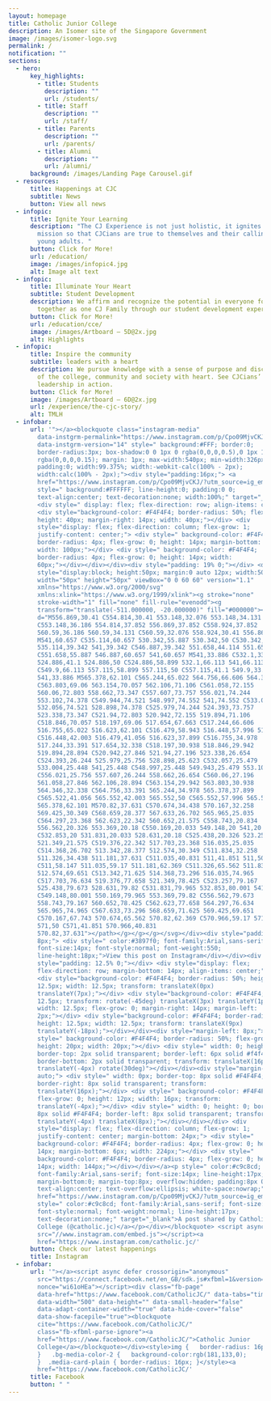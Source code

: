 ```yaml
---
layout: homepage
title: Catholic Junior College
description: An Isomer site of the Singapore Government
image: /images/isomer-logo.svg
permalink: /
notification: ""
sections:
  - hero:
      key_highlights:
        - title: Students
          description: ""
          url: /students/
        - title: Staff
          description: ""
          url: /staff/
        - title: Parents
          description: ""
          url: /parents/
        - title: Alumni
          description: ""
          url: /alumni/
      background: /images/Landing Page Carousel.gif
  - resources:
      title: Happenings at CJC
      subtitle: News
      button: View all news
  - infopic:
      title: Ignite Your Learning
      description: "The CJ Experience is not just holistic, it ignites a sense of
        mission so that CJCians are true to themselves and their calling as
        young adults. "
      button: Click for More!
      url: /education/
      image: /images/infopic4.jpg
      alt: Image alt text
  - infopic:
      title: Illuminate Your Heart
      subtitle: Student Development
      description: We affirm and recognize the potential in everyone for growth
        together as one CJ Family through our student development experiences.
      button: Click for More!
      url: /education/cce/
      image: /images/Artboard – 5D@2x.jpg
      alt: Highlights
  - infopic:
      title: Inspire the community
      subtitle: leaders with a heart
      description: We pursue knowledge with a sense of purpose and discern the needs
        of the college, community and society with heart. See CJCians’ servant
        leadership in action.
      button: Click for More!
      image: /images/Artboard – 6D@2x.jpg
      url: /experience/the-cjc-story/
      alt: TMLH
  - infobar:
      url: '"></a><blockquote class="instagram-media"
        data-instgrm-permalink="https://www.instagram.com/p/Cpo09MjvCKJ/?utm_source=ig_embed&amp;utm_campaign=loading"
        data-instgrm-version="14" style=" background:#FFF; border:0;
        border-radius:3px; box-shadow:0 0 1px 0 rgba(0,0,0,0.5),0 1px 10px 0
        rgba(0,0,0,0.15); margin: 1px; max-width:540px; min-width:326px;
        padding:0; width:99.375%; width:-webkit-calc(100% - 2px);
        width:calc(100% - 2px);"><div style="padding:16px;"> <a
        href="https://www.instagram.com/p/Cpo09MjvCKJ/?utm_source=ig_embed&amp;utm_campaign=loading"
        style=" background:#FFFFFF; line-height:0; padding:0 0;
        text-align:center; text-decoration:none; width:100%;" target="_blank">
        <div style=" display: flex; flex-direction: row; align-items: center;">
        <div style="background-color: #F4F4F4; border-radius: 50%; flex-grow: 0;
        height: 40px; margin-right: 14px; width: 40px;"></div> <div
        style="display: flex; flex-direction: column; flex-grow: 1;
        justify-content: center;"> <div style=" background-color: #F4F4F4;
        border-radius: 4px; flex-grow: 0; height: 14px; margin-bottom: 6px;
        width: 100px;"></div> <div style=" background-color: #F4F4F4;
        border-radius: 4px; flex-grow: 0; height: 14px; width:
        60px;"></div></div></div><div style="padding: 19% 0;"></div> <div
        style="display:block; height:50px; margin:0 auto 12px; width:50px;"><svg
        width="50px" height="50px" viewBox="0 0 60 60" version="1.1"
        xmlns="https://www.w3.org/2000/svg"
        xmlns:xlink="https://www.w3.org/1999/xlink"><g stroke="none"
        stroke-width="1" fill="none" fill-rule="evenodd"><g
        transform="translate(-511.000000, -20.000000)" fill="#000000"><g><path
        d="M556.869,30.41 C554.814,30.41 553.148,32.076 553.148,34.131
        C553.148,36.186 554.814,37.852 556.869,37.852 C558.924,37.852
        560.59,36.186 560.59,34.131 C560.59,32.076 558.924,30.41 556.869,30.41
        M541,60.657 C535.114,60.657 530.342,55.887 530.342,50 C530.342,44.114
        535.114,39.342 541,39.342 C546.887,39.342 551.658,44.114 551.658,50
        C551.658,55.887 546.887,60.657 541,60.657 M541,33.886 C532.1,33.886
        524.886,41.1 524.886,50 C524.886,58.899 532.1,66.113 541,66.113
        C549.9,66.113 557.115,58.899 557.115,50 C557.115,41.1 549.9,33.886
        541,33.886 M565.378,62.101 C565.244,65.022 564.756,66.606 564.346,67.663
        C563.803,69.06 563.154,70.057 562.106,71.106 C561.058,72.155
        560.06,72.803 558.662,73.347 C557.607,73.757 556.021,74.244
        553.102,74.378 C549.944,74.521 548.997,74.552 541,74.552 C533.003,74.552
        532.056,74.521 528.898,74.378 C525.979,74.244 524.393,73.757
        523.338,73.347 C521.94,72.803 520.942,72.155 519.894,71.106
        C518.846,70.057 518.197,69.06 517.654,67.663 C517.244,66.606
        516.755,65.022 516.623,62.101 C516.479,58.943 516.448,57.996 516.448,50
        C516.448,42.003 516.479,41.056 516.623,37.899 C516.755,34.978
        517.244,33.391 517.654,32.338 C518.197,30.938 518.846,29.942
        519.894,28.894 C520.942,27.846 521.94,27.196 523.338,26.654
        C524.393,26.244 525.979,25.756 528.898,25.623 C532.057,25.479
        533.004,25.448 541,25.448 C548.997,25.448 549.943,25.479 553.102,25.623
        C556.021,25.756 557.607,26.244 558.662,26.654 C560.06,27.196
        561.058,27.846 562.106,28.894 C563.154,29.942 563.803,30.938
        564.346,32.338 C564.756,33.391 565.244,34.978 565.378,37.899
        C565.522,41.056 565.552,42.003 565.552,50 C565.552,57.996 565.522,58.943
        565.378,62.101 M570.82,37.631 C570.674,34.438 570.167,32.258
        569.425,30.349 C568.659,28.377 567.633,26.702 565.965,25.035
        C564.297,23.368 562.623,22.342 560.652,21.575 C558.743,20.834
        556.562,20.326 553.369,20.18 C550.169,20.033 549.148,20 541,20
        C532.853,20 531.831,20.033 528.631,20.18 C525.438,20.326 523.257,20.834
        521.349,21.575 C519.376,22.342 517.703,23.368 516.035,25.035
        C514.368,26.702 513.342,28.377 512.574,30.349 C511.834,32.258
        511.326,34.438 511.181,37.631 C511.035,40.831 511,41.851 511,50
        C511,58.147 511.035,59.17 511.181,62.369 C511.326,65.562 511.834,67.743
        512.574,69.651 C513.342,71.625 514.368,73.296 516.035,74.965
        C517.703,76.634 519.376,77.658 521.349,78.425 C523.257,79.167
        525.438,79.673 528.631,79.82 C531.831,79.965 532.853,80.001 541,80.001
        C549.148,80.001 550.169,79.965 553.369,79.82 C556.562,79.673
        558.743,79.167 560.652,78.425 C562.623,77.658 564.297,76.634
        565.965,74.965 C567.633,73.296 568.659,71.625 569.425,69.651
        C570.167,67.743 570.674,65.562 570.82,62.369 C570.966,59.17 571,58.147
        571,50 C571,41.851 570.966,40.831
        570.82,37.631"></path></g></g></g></svg></div><div style="padding-top:
        8px;"> <div style=" color:#3897f0; font-family:Arial,sans-serif;
        font-size:14px; font-style:normal; font-weight:550;
        line-height:18px;">View this post on Instagram</div></div><div
        style="padding: 12.5% 0;"></div> <div style="display: flex;
        flex-direction: row; margin-bottom: 14px; align-items: center;"><div>
        <div style="background-color: #F4F4F4; border-radius: 50%; height:
        12.5px; width: 12.5px; transform: translateX(0px)
        translateY(7px);"></div> <div style="background-color: #F4F4F4; height:
        12.5px; transform: rotate(-45deg) translateX(3px) translateY(1px);
        width: 12.5px; flex-grow: 0; margin-right: 14px; margin-left:
        2px;"></div> <div style="background-color: #F4F4F4; border-radius: 50%;
        height: 12.5px; width: 12.5px; transform: translateX(9px)
        translateY(-18px);"></div></div><div style="margin-left: 8px;"> <div
        style=" background-color: #F4F4F4; border-radius: 50%; flex-grow: 0;
        height: 20px; width: 20px;"></div> <div style=" width: 0; height: 0;
        border-top: 2px solid transparent; border-left: 6px solid #f4f4f4;
        border-bottom: 2px solid transparent; transform: translateX(16px)
        translateY(-4px) rotate(30deg)"></div></div><div style="margin-left:
        auto;"> <div style=" width: 0px; border-top: 8px solid #F4F4F4;
        border-right: 8px solid transparent; transform:
        translateY(16px);"></div> <div style=" background-color: #F4F4F4;
        flex-grow: 0; height: 12px; width: 16px; transform:
        translateY(-4px);"></div> <div style=" width: 0; height: 0; border-top:
        8px solid #F4F4F4; border-left: 8px solid transparent; transform:
        translateY(-4px) translateX(8px);"></div></div></div> <div
        style="display: flex; flex-direction: column; flex-grow: 1;
        justify-content: center; margin-bottom: 24px;"> <div style="
        background-color: #F4F4F4; border-radius: 4px; flex-grow: 0; height:
        14px; margin-bottom: 6px; width: 224px;"></div> <div style="
        background-color: #F4F4F4; border-radius: 4px; flex-grow: 0; height:
        14px; width: 144px;"></div></div></a><p style=" color:#c9c8cd;
        font-family:Arial,sans-serif; font-size:14px; line-height:17px;
        margin-bottom:0; margin-top:8px; overflow:hidden; padding:8px 0 7px;
        text-align:center; text-overflow:ellipsis; white-space:nowrap;"><a
        href="https://www.instagram.com/p/Cpo09MjvCKJ/?utm_source=ig_embed&amp;utm_campaign=loading"
        style=" color:#c9c8cd; font-family:Arial,sans-serif; font-size:14px;
        font-style:normal; font-weight:normal; line-height:17px;
        text-decoration:none;" target="_blank">A post shared by Catholic Junior
        College (@catholic.jc)</a></p></div></blockquote> <script async
        src="//www.instagram.com/embed.js"></script><a
        href="https://www.instagram.com/catholic.jc/'
      button: Check our latest happenings
      title: Instagram
  - infobar:
      url: '"></a><script async defer crossorigin="anonymous"
        src="https://connect.facebook.net/en_GB/sdk.js#xfbml=1&version=v16.0"
        nonce="wi61oHEa"></script><div class="fb-page"
        data-href="https://www.facebook.com/CatholicJC/" data-tabs="timeline"
        data-width="500" data-height="" data-small-header="false"
        data-adapt-container-width="true" data-hide-cover="false"
        data-show-facepile="true"><blockquote
        cite="https://www.facebook.com/CatholicJC/"
        class="fb-xfbml-parse-ignore"><a
        href="https://www.facebook.com/CatholicJC/">Catholic Junior
        College</a></blockquote></div><style>img {   border-radius: 16px;
        }   .bg-media-color-2 {   background-color:rgb(181,133,0);
        }  .media-card-plain { border-radius: 16px; }</style><a
        href="https://www.facebook.com/CatholicJC/'
      title: Facebook
      button: " "
---
```


